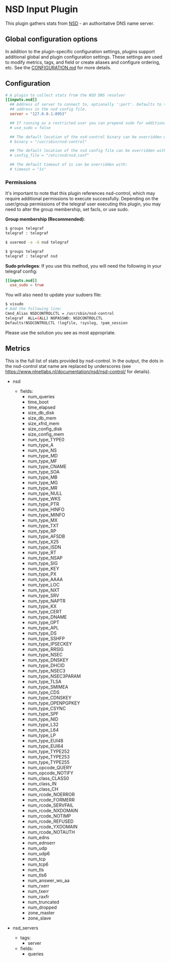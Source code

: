 # NSD Input Plugin

This plugin gathers stats from
[NSD](https://www.nlnetlabs.nl/projects/nsd/about) - an authoritative DNS name
server.

## Global configuration options <!-- @/docs/includes/plugin_config.md -->

In addition to the plugin-specific configuration settings, plugins support
additional global and plugin configuration settings. These settings are used to
modify metrics, tags, and field or create aliases and configure ordering, etc.
See the [CONFIGURATION.md][CONFIGURATION.md] for more details.

[CONFIGURATION.md]: ../../../docs/CONFIGURATION.md

## Configuration

```toml @sample.conf
# A plugin to collect stats from the NSD DNS resolver
[[inputs.nsd]]
  ## Address of server to connect to, optionally ':port'. Defaults to the
  ## address in the nsd config file.
  server = "127.0.0.1:8953"

  ## If running as a restricted user you can prepend sudo for additional access:
  # use_sudo = false

  ## The default location of the nsd-control binary can be overridden with:
  # binary = "/usr/sbin/nsd-control"

  ## The default location of the nsd config file can be overridden with:
  # config_file = "/etc/nsd/nsd.conf"

  ## The default timeout of 1s can be overridden with:
  # timeout = "1s"
```

### Permissions

It's important to note that this plugin references nsd-control, which may
require additional permissions to execute successfully.  Depending on the
user/group permissions of the telegraf user executing this plugin, you may
need to alter the group membership, set facls, or use sudo.

**Group membership (Recommended)**:

```bash
$ groups telegraf
telegraf : telegraf

$ usermod -a -G nsd telegraf

$ groups telegraf
telegraf : telegraf nsd
```

**Sudo privileges**:
If you use this method, you will need the following in your telegraf config:

```toml
[[inputs.nsd]]
  use_sudo = true
```

You will also need to update your sudoers file:

```bash
$ visudo
# Add the following line:
Cmnd_Alias NSDCONTROLCTL = /usr/sbin/nsd-control
telegraf  ALL=(ALL) NOPASSWD: NSDCONTROLCTL
Defaults!NSDCONTROLCTL !logfile, !syslog, !pam_session
```

Please use the solution you see as most appropriate.

## Metrics

This is the full list of stats provided by nsd-control. In the output, the
dots in the nsd-control stat name are replaced by underscores (see
<https://www.nlnetlabs.nl/documentation/nsd/nsd-control/> for details).

- nsd
  - fields:
    - num_queries
    - time_boot
    - time_elapsed
    - size_db_disk
    - size_db_mem
    - size_xfrd_mem
    - size_config_disk
    - size_config_mem
    - num_type_TYPE0
    - num_type_A
    - num_type_NS
    - num_type_MD
    - num_type_MF
    - num_type_CNAME
    - num_type_SOA
    - num_type_MB
    - num_type_MG
    - num_type_MR
    - num_type_NULL
    - num_type_WKS
    - num_type_PTR
    - num_type_HINFO
    - num_type_MINFO
    - num_type_MX
    - num_type_TXT
    - num_type_RP
    - num_type_AFSDB
    - num_type_X25
    - num_type_ISDN
    - num_type_RT
    - num_type_NSAP
    - num_type_SIG
    - num_type_KEY
    - num_type_PX
    - num_type_AAAA
    - num_type_LOC
    - num_type_NXT
    - num_type_SRV
    - num_type_NAPTR
    - num_type_KX
    - num_type_CERT
    - num_type_DNAME
    - num_type_OPT
    - num_type_APL
    - num_type_DS
    - num_type_SSHFP
    - num_type_IPSECKEY
    - num_type_RRSIG
    - num_type_NSEC
    - num_type_DNSKEY
    - num_type_DHCID
    - num_type_NSEC3
    - num_type_NSEC3PARAM
    - num_type_TLSA
    - num_type_SMIMEA
    - num_type_CDS
    - num_type_CDNSKEY
    - num_type_OPENPGPKEY
    - num_type_CSYNC
    - num_type_SPF
    - num_type_NID
    - num_type_L32
    - num_type_L64
    - num_type_LP
    - num_type_EUI48
    - num_type_EUI64
    - num_type_TYPE252
    - num_type_TYPE253
    - num_type_TYPE255
    - num_opcode_QUERY
    - num_opcode_NOTIFY
    - num_class_CLASS0
    - num_class_IN
    - num_class_CH
    - num_rcode_NOERROR
    - num_rcode_FORMERR
    - num_rcode_SERVFAIL
    - num_rcode_NXDOMAIN
    - num_rcode_NOTIMP
    - num_rcode_REFUSED
    - num_rcode_YXDOMAIN
    - num_rcode_NOTAUTH
    - num_edns
    - num_ednserr
    - num_udp
    - num_udp6
    - num_tcp
    - num_tcp6
    - num_tls
    - num_tls6
    - num_answer_wo_aa
    - num_rxerr
    - num_txerr
    - num_raxfr
    - num_truncated
    - num_dropped
    - zone_master
    - zone_slave

- nsd_servers
  - tags:
    - server
  - fields:
    - queries
